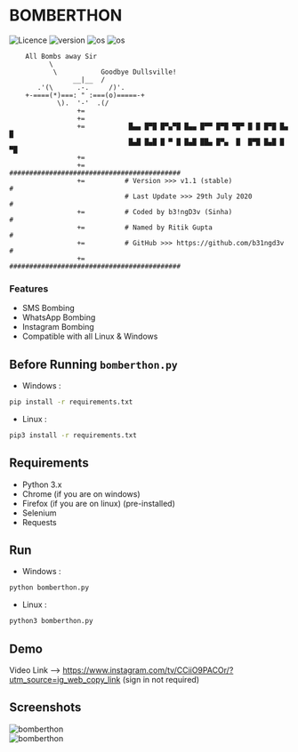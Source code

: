 # BOMBERTHON
![Licence](https://img.shields.io/github/license/b31ngd3v/bomberthon)
![version](https://img.shields.io/static/v1?label=version&message=v1.1-stable&color=brightgreen)
![os](https://img.shields.io/static/v1?label=os%20support&message=linux&color=blue)
![os](https://img.shields.io/static/v1?label=os%20support&message=linux&color=windows)


```
    All Bombs away Sir
          \
           \           Goodbye Dullsville!
                __|__  /
       .'(\      .-.     /)'.
    +-====(*)===: " :===(o)=====-+
            \).  '-'  .(/                            
                 +=
                 +=
                 +=           █▄▄ █▀█ █▀▄▀█ █▄▄ █▀▀ █▀█ ▀█▀ █ █ █▀█ █▄ █
                              █▄█ █▄█ █ ▀ █ █▄█ ██▄ █▀▄  █  █▀█ █▄█ █ ▀█
                 += 
                 +=          ###########################################
                 +=          # Version >>> v1.1 (stable)               #
                             # Last Update >>> 29th July 2020          #
                 +=          # Coded by b3!ngD3v (Sinha)               #
                 +=          # Named by Ritik Gupta                    #
                 +=          # GitHub >>> https://github.com/b31ngd3v  #
                 +=          ###########################################
```

### Features

- SMS Bombing
- WhatsApp Bombing
- Instagram Bombing
- Compatible with all Linux & Windows

## Before Running `bomberthon.py`


* Windows :

```bash
pip install -r requirements.txt

```
* Linux :

```bash
pip3 install -r requirements.txt
```

## Requirements

*  Python 3.x
* Chrome (if you are on windows)
* Firefox (if you are on linux) (pre-installed)
* Selenium
* Requests


## Run

* Windows :

```bash
python bomberthon.py
```
* Linux :

```bash
python3 bomberthon.py
```

## Demo

Video Link --> https://www.instagram.com/tv/CCiiO9PACOr/?utm_source=ig_web_copy_link (sign in not required)


## Screenshots

<a><img src="https://raw.githubusercontent.com/b31ngD3v/bomberthon/master/screenshots/Screenshot%20at%202020-07-29%2001-38-23.png" alt="bomberthon"/></a>
<br>
<a><img src="https://github.com/b31ngD3v/bomberthon/blob/master/screenshots/Capture.PNG?raw=true" alt="bomberthon"/></a>
